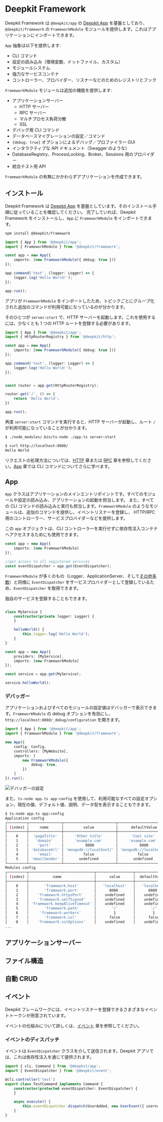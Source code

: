 # Deepkit Framework

Deepkit Framework は `@deepkit/app` の [Deepkit App](./app.md) を基盤としており、`@deepkit/framework` の `FrameworkModule` モジュールを提供します。これはアプリケーションにインポートできます。

`App` 抽象は以下を提供します:

- CLI コマンド
- 設定の読み込み（環境変数、ドットファイル、カスタム）
- モジュールシステム
- 強力なサービスコンテナ
- コントローラー、プロバイダー、リスナーなどのためのレジストリとフック

`FrameworkModule` モジュールは追加の機能を提供します:

- アプリケーションサーバー
    - HTTP サーバー
    - RPC サーバー
    - マルチプロセス負荷分散
    - SSL
- デバッグ用 CLI コマンド
- データベースマイグレーションの設定／コマンド
- `{debug: true}` オプションによるデバッグ／プロファイラー GUI
- インタラクティブな API ドキュメント（Swagger のような）
- DatabaseRegistry、ProcessLocking、Broker、Sessions 用のプロバイダー
- 統合テスト用 API

`FrameworkModule` の有無にかかわらずアプリケーションを作成できます。

## インストール

Deepkit Framework は [Deepkit App](./app.md) を基盤としています。そのインストール手順に従っていることを確認してください。
完了していれば、Deepkit Framework をインストールし、`App` に `FrameworkModule` をインポートできます。 

```sh
npm install @deepkit/framework
```

```typescript
import { App } from '@deepkit/app';
import { FrameworkModule } from '@deepkit/framework';

const app = new App({
    imports: [new FrameworkModule({ debug: true })]
});

app.command('test', (logger: Logger) => {
    logger.log('Hello World!');
});

app.run();
```

アプリが `FrameworkModule` をインポートしたため、トピックごとにグループ化された追加のコマンドが利用可能になっているのが分かります。

そのひとつが `server:start` で、HTTP サーバーを起動します。これを使用するには、少なくとも 1 つの HTTP ルートを登録する必要があります。

```typescript
import { App } from '@deepkit/app';
import { HttpRouterRegistry } from '@deepkit/http';

const app = new App({
    imports: [new FrameworkModule({ debug: true })]
});

app.command('test', (logger: Logger) => {
    logger.log('Hello World!');
});


const router = app.get(HttpRouterRegistry);

router.get('/', () => {
    return 'Hello World';
})

app.run();
```

再度 `server:start` コマンドを実行すると、HTTP サーバーが起動し、ルート `/` が利用可能になっていることが分かります。

```sh
$ ./node_modules/.bin/ts-node ./app.ts server:start
```

```sh
$ curl http://localhost:8080/
Hello World
```

リクエストの処理方法については、[HTTP](http.md) 章または [RPC](rpc.md) 章を参照してください。[App](app.md) 章では CLI コマンドについてさらに学べます。

## App

`App` クラスはアプリケーションのメインエントリポイントです。すべてのモジュールや設定の読み込み、アプリケーションの起動を担当します。
また、すべての CLI コマンドの読み込みと実行も担当します。`FrameworkModule` のようなモジュールは、追加のコマンドを提供し、イベントリスナーを登録し、
HTTP/RPC 用のコントローラー、サービスプロバイダーなどを提供します。

この `app` オブジェクトは、CLI コントローラーを実行せずに依存性注入コンテナへアクセスするためにも使用できます。

```typescript
const app = new App({
    imports: [new FrameworkModule]
});

//get access to all registered services
const eventDispatcher = app.get(EventDispatcher);
```

`FrameworkModule` が多くのもの（Logger、ApplicationServer、そして[その他多数](https://github.com/deepkit/deepkit-framework/blob/master/packages/framework/src/module.ts)）と同様に `EventDispatcher` をサービスプロバイダーとして登録しているため、`EventDispatcher` を取得できます。

独自のサービスを登録することもできます。

```typescript

class MyService {
    constructor(private logger: Logger) {
    }

    helloWorld() {
        this.logger.log('Hello World');
    }
}

const app = new App({
    providers: [MyService],
    imports: [new FrameworkModule]
});

const service = app.get(MyService);

service.helloWorld();
```

### デバッガー

アプリケーションおよびすべてのモジュールの設定値はデバッガーで表示できます。`FrameworkModule` の debug オプションを有効にし、`http://localhost:8080/_debug/configuration` を開きます。

```typescript
import { App } from '@deepkit/app';
import { FrameworkModule } from '@deepkit/framework';

new App({
    config: Config,
    controllers: [MyWebsite],
    imports: [
        new FrameworkModule({
            debug: true,
        })
    ]
}).run();
```

![デバッガーの設定](/assets/documentation/framework/debugger-configuration.png)

また、`ts-node app.ts app:config` を使用して、利用可能なすべての設定オプション、現在の値、デフォルト値、説明、データ型を表示することもできます。

```sh
$ ts-node app.ts app:config
Application config
┌─────────┬───────────────┬────────────────────────┬────────────────────────┬─────────────┬───────────┐
│ (index) │     name      │         value          │      defaultValue      │ description │   type    │
├─────────┼───────────────┼────────────────────────┼────────────────────────┼─────────────┼───────────┤
│    0    │  'pageTitle'  │     'Other title'      │      'Cool site'       │     ''      │ 'string'  │
│    1    │   'domain'    │     'example.com'      │     'example.com'      │     ''      │ 'string'  │
│    2    │    'port'     │          8080          │          8080          │     ''      │ 'number'  │
│    3    │ 'databaseUrl' │ 'mongodb://localhost/' │ 'mongodb://localhost/' │     ''      │ 'string'  │
│    4    │    'email'    │         false          │         false          │     ''      │ 'boolean' │
│    5    │ 'emailSender' │       undefined        │       undefined        │     ''      │ 'string?' │
└─────────┴───────────────┴────────────────────────┴────────────────────────┴─────────────┴───────────┘
Modules config
┌─────────┬──────────────────────────────┬─────────────────┬─────────────────┬────────────────────────────────────────────────────────────────────────────────────────────────────┬────────────┐
│ (index) │           name               │      value      │  defaultValue   │                                            description                                             │    type    │
├─────────┼──────────────────────────────┼─────────────────┼─────────────────┼────────────────────────────────────────────────────────────────────────────────────────────────────┼────────────┤
│    0    │       'framework.host'       │   'localhost'   │   'localhost'   │                                                 ''                                                 │  'string'  │
│    1    │       'framework.port'       │      8080       │      8080       │                                                 ''                                                 │  'number'  │
│    2    │    'framework.httpsPort'     │    undefined    │    undefined    │ 'If httpsPort and ssl is defined, then the https server is started additional to the http-server.' │ 'number?'  │
│    3    │    'framework.selfSigned'    │    undefined    │    undefined    │           'If for ssl: true the certificate and key should be automatically generated.'            │ 'boolean?' │
│    4    │ 'framework.keepAliveTimeout' │    undefined    │    undefined    │                                                 ''                                                 │ 'number?'  │
│    5    │       'framework.path'       │       '/'       │       '/'       │                                                 ''                                                 │  'string'  │
│    6    │     'framework.workers'      │        1        │        1        │                                                 ''                                                 │  'number'  │
│    7    │       'framework.ssl'        │      false      │      false      │                                       'Enables HTTPS server'                                       │ 'boolean'  │
│    8    │    'framework.sslOptions'    │    undefined    │    undefined    │                   'Same interface as tls.SecureContextOptions & tls.TlsOptions.'                   │   'any'    │
...
```

## アプリケーションサーバー

## ファイル構造

## 自動 CRUD

## イベント

Deepkit フレームワークには、イベントリスナーを登録できるさまざまなイベントトークンが用意されています。

イベントの仕組みについて詳しくは、[イベント](./app/events.md) 章を参照してください。

### イベントのディスパッチ

イベントは `EventDispatcher` クラスを介して送信されます。Deepkit アプリでは、これは依存性注入を通じて提供されます。

```typescript
import { cli, Command } from '@deepkit/app';
import { EventDispatcher } from '@deepkit/event';

@cli.controller('test')
export class TestCommand implements Command {
    constructor(protected eventDispatcher: EventDispatcher) {
    }

    async execute() {
        this.eventDispatcher.dispatch(UserAdded, new UserEvent({ username: 'Peter' }));
    }
}
```